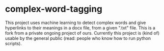 # complex-word-tagging
This project uses machine learning to detect complex words and give hyperlinks to their meanings in a docx file, from a given ".txt" file. This is a fork from a private ongoing project of ours. Currently this project is (kind of) usable by the general public (read: people who know how to run python scripts).
